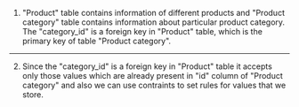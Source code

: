 1. "Product" table contains information of different products and "Product category" table contains information about particular product category. The "category_id" is a foreign key in "Product" table, which is the primary key of table "Product category".
---------------------------------------
2. Since the "category_id" is a foreign key in "Product" table it accepts only those values which are already present in "id" column of "Product category" and also we can use contraints to set rules for values that we store.
